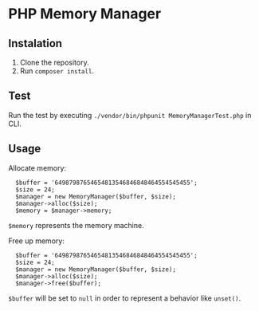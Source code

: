 # PHP Memory Manager
## Instalation

1. Clone the repository.
2. Run `composer install`.

## Test

Run the test by executing `./vendor/bin/phpunit MemoryManagerTest.php` in CLI.

## Usage
Allocate memory:
```
  $buffer = '64987987654654813546846848464554545455';
  $size = 24;
  $manager = new MemoryManager($buffer, $size);
  $manager->alloc($size);
  $memory = $manager->memory;
```
`$memory` represents the memory machine.

Free up memory:
```
  $buffer = '64987987654654813546846848464554545455';
  $size = 24;
  $manager = new MemoryManager($buffer, $size);
  $manager->alloc($size);
  $manager->free($buffer);
```

`$buffer` will be set to `null` in order to represent a behavior like `unset()`.
